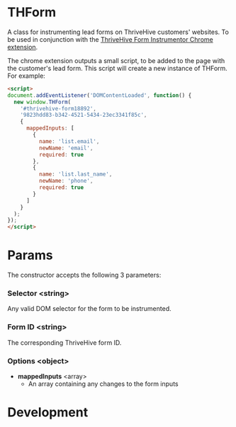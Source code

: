 # THForm

A class for instrumenting lead forms on ThriveHive customers' websites. To be used in conjunction
with the [ThriveHive Form Instrumentor Chrome extension](https://github.com/propelmarketing/form-instrumentor).

The chrome extension outputs a small script, to be added to the page with the customer's lead form. This script will create a new instance of THForm. For example:

```html
<script>
document.addEventListener('DOMContentLoaded', function() {
  new window.THForm(
    '#thrivehive-form18892',
    '9823hdd83-b342-4521-5434-23ec3341f85c',
    {
      mappedInputs: [
        {
          name: 'list.email',
          newName: 'email',
          required: true
        },
        {
          name: 'list.last_name',
          newName: 'phone',
          required: true
        }
      ]
    }
  );
});
</script>
```

# Params

The constructor accepts the following 3 parameters:

### Selector \<string>

Any valid DOM selector for the form to be instrumented.

### Form ID \<string>

The corresponding ThriveHive form ID.

### Options \<object>

- **mappedInputs** \<array>
  - An array containing any changes to the form inputs

# Development

